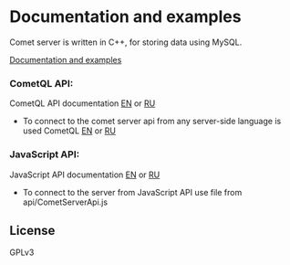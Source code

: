 # Documentation and examples

Comet server is written in C++, for storing data using MySQL.   

[Documentation and examples](http://comet-server.org/)
  
### CometQL API: 

CometQL API documentation [EN](http://comet-server.org/doku.php/comet:cometql) or [RU](http://comet-server.org/doku.php/en:comet:cometql)

 - To connect to the comet server api from any server-side language is used CometQL [EN](http://comet-server.org/doku.php/comet:cometql) or [RU](http://comet-server.org/doku.php/en:comet:cometql)
 
### JavaScript API: 

JavaScript API documentation [EN](http://comet-server.org/doku.php/en:comet:javascript_api) or [RU](http://comet-server.org/doku.php/comet:javascript_api)

- To connect to the server from JavaScript API use file from api/CometServerApi.js

License
----

GPLv3

 
